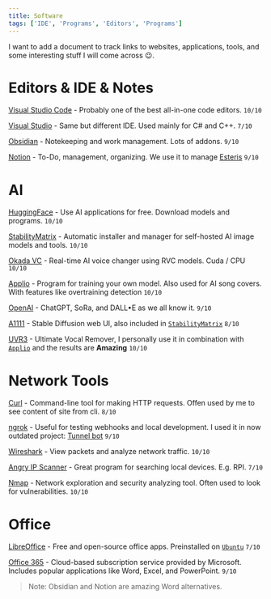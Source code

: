 ```yaml
---
title: Software
tags: ['IDE', 'Programs', 'Editors', 'Programs']
---
```


I want to add a document to track links to websites, applications, tools, and some interesting stuff I will come across 😉.

# Editors & IDE & Notes

[Visual Studio Code](https://code.visualstudio.com/) - Probably one of the best all-in-one code editors. ```10/10```

[Visual Studio](https://code.visualstudio.com/) - Same but different IDE. Used mainly for C# and C++. ```7/10```

[Obsidian](https://obsidian.md/) - Notekeeping and work management. Lots of addons. ```9/10```


[Notion](https://notion.so) - To-Do, management, organizing. We use it to manage [Esteris](https://esteris.eu) ```9/10```


# AI

[HuggingFace](https://huggingface.co/) - Use AI applications for free. Download models and programs. ```10/10```


[StabilityMatrix](https://github.com/LykosAI/StabilityMatrix) - Automatic installer and manager for self-hosted AI image models and tools. ```10/10```


[Okada VC](https://github.com/w-okada/voice-changer) - Real-time AI voice changer using RVC models. Cuda / CPU ```10/10```


[Applio](https://applio.org/) - Program for training your own model. Also used for AI song covers. With features like overtraining detection ```10/10```


[OpenAI](https://openai.com/) - ChatGPT, SoRa, and DALL•E as we all know it. ```9/10```

[A1111](https://huggingface.co/) - Stable Diffusion web UI, also included in [`StabilityMatrix`](#ai)  ```8/10```

[UVR3](https://ultimatevocalremover.com/) - Ultimate Vocal Remover, I personally use it in combination with [`Applio`](#ai) and the results are **Amazing** ```10/10```


# Network Tools

[Curl](https://curl.se/) - Command-line tool for making HTTP requests. Offen used by me to see content of site from cli. ```8/10```

[ngrok](https://ngrok.com/) - Useful for testing webhooks and local development. I used it in now outdated project: [Tunnel bot](https://github.com/wrexik/discord-tunnel-bot)  ```9/10```

[Wireshark](https://www.wireshark.org/) - View packets and analyze network traffic. ```10/10```

[Angry IP Scanner](https://angryip.org/) - Great program for searching local devices. E.g. RPI. ```7/10```

[Nmap](https://nmap.org/) - Network exploration and security analyzing tool. Often used to look for vulnerabilities. ```10/10```

# Office
[LibreOffice](https://www.libreoffice.org/) - Free and open-source office apps. Preinstalled on [`Ubuntu`](https://wrexik.xyz/index/OSs) ```7/10```

[Office 365](https://www.office.com/) - Cloud-based subscription service provided by Microsoft. Includes popular applications like Word, Excel, and PowerPoint. ```9/10```

> Note: Obsidian and Notion are amazing Word alternatives.


